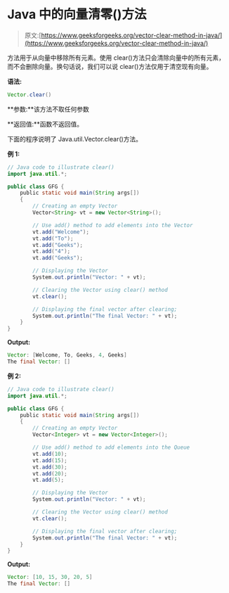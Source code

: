 # Java 中的向量清零()方法

> 原文:[https://www.geeksforgeeks.org/vector-clear-method-in-java/](https://www.geeksforgeeks.org/vector-clear-method-in-java/)

方法用于从向量中移除所有元素。使用 clear()方法只会清除向量中的所有元素，而不会删除向量。换句话说，我们可以说 clear()方法仅用于清空现有向量。

**语法:**

```java
Vector.clear()
```

**参数:**该方法不取任何参数

**返回值:**函数不返回值。

下面的程序说明了 Java.util.Vector.clear()方法。

**例 1:**

```java
// Java code to illustrate clear()
import java.util.*;

public class GFG {
    public static void main(String args[])
    {
        // Creating an empty Vector
        Vector<String> vt = new Vector<String>();

        // Use add() method to add elements into the Vector
        vt.add("Welcome");
        vt.add("To");
        vt.add("Geeks");
        vt.add("4");
        vt.add("Geeks");

        // Displaying the Vector
        System.out.println("Vector: " + vt);

        // Clearing the Vector using clear() method
        vt.clear();

        // Displaying the final vector after clearing;
        System.out.println("The final Vector: " + vt);
    }
}
```

**Output:**

```java
Vector: [Welcome, To, Geeks, 4, Geeks]
The final Vector: []

```

**例 2:**

```java
// Java code to illustrate clear()
import java.util.*;

public class GFG {
    public static void main(String args[])
    {
        // Creating an empty Vector
        Vector<Integer> vt = new Vector<Integer>();

        // Use add() method to add elements into the Queue
        vt.add(10);
        vt.add(15);
        vt.add(30);
        vt.add(20);
        vt.add(5);

        // Displaying the Vector
        System.out.println("Vector: " + vt);

        // Clearing the Vector using clear() method
        vt.clear();

        // Displaying the final vector after clearing;
        System.out.println("The final Vector: " + vt);
    }
}
```

**Output:**

```java
Vector: [10, 15, 30, 20, 5]
The final Vector: []

```